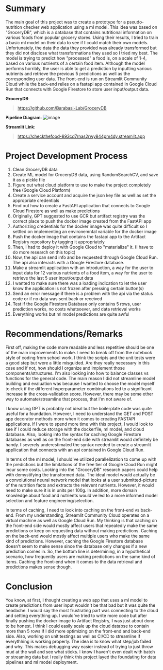 # Summary

The main goal of this project was to create a prototype for a pseudo-nutrition checker web application using a ml model. This idea was based on "GroceryDB", which is a database that contains nutritional information on various foods from popular grocery stores. Using their results, I tried to train a basic ml model on their data to see if I could match their own models. Unfortunately, the data the data they provided was already transformed but they did not disclose what transformations they used so I tried my best. The model is trying to predict how "processed" a food is, on a scale of 1-4, based on various nutrients of a certain food item. Although the model performs horribly, the user is able to get a prediction by inputting various nutrients and retrieve the previous 5 predictions as well as the corresponding user data. The front-end is run on Streamlit Community Cloud while the back-end relies on a fastapi app contained in Google Cloud Run that connects with Google Firestore to store user input/output data. 

**GroceryDB**:
> https://github.com/Barabasi-Lab/GroceryDB

**Pipeline Diagram**:
![image](https://github.com/user-attachments/assets/5226f932-a639-4bbf-b224-1ae7224b4ba2)

**Streamlit Link**:
> https://checkthefood-893cd7rnas2rwy844pm4dy.streamlit.app

# Project Development Process

1. Clean GroceryDB data
2. Create ML model for GroceryDB data, using RandomSearchCV, and save it as a pickle file
3. Figure out what cloud platform to use to make the project completely free (Google Cloud Platform)
4. Create a service account and acquire the json key file as well as set the appropriate credentials
5. Find out how to create a FastAPI application that connects to Google Cloud Firestore as well as make predictions
6. Originally, GPT suggested to use GCR but artifact registry was the correct place to push the docker image created from the FastAPI app
7. Authorizing credentials for the docker image was quite difficult so I settled on implementing an environemntal variable for the docker image
8. Push the docker image that contains the fastapi app to the Artifact Registry repository by tagging it appropriately
9. Then, I had to deploy it with Google Cloud to "materialize" it. (I have to do more research on this topic)
10. Now, the api can send info and be requested through Google Cloud Run. The api also interacts with a Google Firestore database.
11. Make a streamlit application with an introduction, a way for the user to input data for 12 various nutrients of a food item, a way for the user to retrieve the last 5 user input/output data
12. I wanted to make sure there was a loading indication to let the user know the application is not frozen after pressing certain button(s)
13. Send an error message if there is a problem with the api via the status code or if no data was sent back or received
14. Test if the Google Firestore Database only contains 5 rows, user prediction works, no costs whatsoever, and data retrieval works
15. Everything works but ml model predictions are quite awful

# Recommendations/Remarks

First off, making the code more readable and less repetitive should be one of the main improvements to make. I need to break off from the notebook style of coding from school work. I think the scripts and the unit tests were a good step but were a little misguided. Are they really necessary in this case and if not, how should I organize and implement those components/structures. I'm also looking into how to balance classes vs functions for the general code. The main reason I did not streamline model building and evaluation was because I wanted to choose the model myself to check if the different hyperparameter combinations led to a significant increase in the cross-validation score. However, there may be some other way to automate/streamline that process, that I'm not aware of.

I know using GPT is probably not ideal but the boilerplate code was quite useful for a foundation. However, I need to understand the GET and POST app decorator methods more when it comes to creating FASTAPI applications. If I were to spend more time with this project, I would look to see if I could reduce storage with the dockerfile, ml model, and cloud database. Also, looking into the syntax for caching Google Firestore databases as well as on the front-end side with streamlit would definitely be handy. I severely underestimated the syntax needed to create a streamlit appllication that connects with an api contained in Google Cloud Run. 

In terms of the ml model, I should've utilized parallelization to come up with the predictions but the limitations of the free tier of Google Cloud Run might incur some costs. Looking into the "GroceryDB" research papers could help with demystifying the transformed data. The ideal model would actually be a convolutional neural network model that looks at a user submitted-picture of the nutrition facts and extracts the relevent nutrients. However, it would need to make sure it is in units per 100g. In addition, more domain knowledge about food and nutrients would've led to a more informed model selection and feature engineering/selection. 

In terms of caching, I need to look into caching on the front-end vs back-end. From my understanding, Streamlit Community Cloud operates on a virtual machine as well as Google Cloud Run. My thinking is that caching on the front-end side would mostly affect users that repeatedly make the same predictions or keep on requesting data without making predictions. Caching on the back-end would mostly affect multiple users who make the same kind of predictions. However, caching the Google Firestore database doesn't seem to make sense since the database only changes if a new prediction comes in. So, the bottom line is determining, in a hypothetical scenario, how frequently users are making predictions on the same kind of items. Caching the front-end when it comes to the data retrieval and predictions makes sense though.

# Conclusion

You know, at first, I thought creating a web app that uses a ml model to create predictions from user input wouldn't be that bad but it was quite the headache. I would say the most frustrating part was connecting to the cloud and setting everything up. I would've tried to write more code but after finally pushing the docker image to Artifact Registry, I was just about done to be honest. I think I could easily scale up the cloud databse to contain more than 5 rows if I did more optimizing on the front-end and back-end side. Also, working on unit testings as well as CI/CD to streamline if everythhing is working properly. The idea is to know what step/job failed and why. This makes debugging way easier instead of trying to just throw mud at the wall and see what sticks. I know I haven't even dealt with batch or streaming data but I really think this project layed the foundating for data pipelines and ml model deployment.


